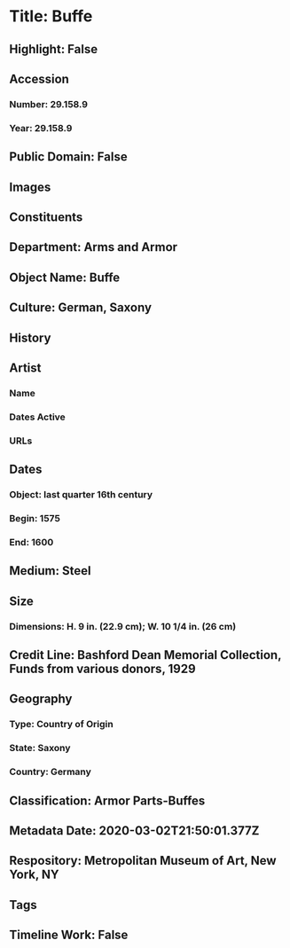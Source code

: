 # Title: Buffe
## Highlight: False
## Accession
### Number: 29.158.9
### Year: 29.158.9
## Public Domain: False
## Images
## Constituents
## Department: Arms and Armor
## Object Name: Buffe
## Culture: German, Saxony
## History
## Artist
### Name
### Dates Active
### URLs
## Dates
### Object: last quarter 16th century
### Begin: 1575
### End: 1600
## Medium: Steel
## Size
### Dimensions: H. 9 in. (22.9 cm); W. 10 1/4 in. (26 cm)
## Credit Line: Bashford Dean Memorial Collection, Funds from various donors, 1929
## Geography
### Type: Country of Origin
### State: Saxony
### Country: Germany
## Classification: Armor Parts-Buffes
## Metadata Date: 2020-03-02T21:50:01.377Z
## Respository: Metropolitan Museum of Art, New York, NY
## Tags
## Timeline Work: False
